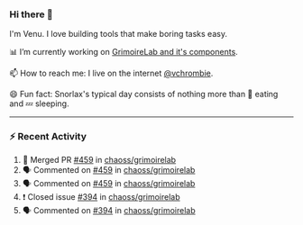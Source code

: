 ### Hi there 👋

I'm Venu. I love building tools that make boring tasks easy.

📊 I’m currently working on [GrimoireLab and it's components](https://chaoss.github.io/grimoirelab).

📫 How to reach me: I live on the internet [@vchrombie](https://www.google.co.in/search?q=vchrombie).

😄 Fun fact: Snorlax's typical day consists of nothing more than :doughnut: eating and :zzz: sleeping.

---

### :zap: Recent Activity

<!--START_SECTION:activity-->
1. 🎉 Merged PR [#459](https://github.com/chaoss/grimoirelab/pull/459) in [chaoss/grimoirelab](https://github.com/chaoss/grimoirelab)
2. 🗣 Commented on [#459](https://github.com/chaoss/grimoirelab/issues/459) in [chaoss/grimoirelab](https://github.com/chaoss/grimoirelab)
3. 🗣 Commented on [#459](https://github.com/chaoss/grimoirelab/issues/459) in [chaoss/grimoirelab](https://github.com/chaoss/grimoirelab)
4. ❗️ Closed issue [#394](https://github.com/chaoss/grimoirelab/issues/394) in [chaoss/grimoirelab](https://github.com/chaoss/grimoirelab)
5. 🗣 Commented on [#394](https://github.com/chaoss/grimoirelab/issues/394) in [chaoss/grimoirelab](https://github.com/chaoss/grimoirelab)
<!--END_SECTION:activity-->

<!--
**vchrombie/vchrombie** is a ✨ _special_ ✨ repository because its `README.md` (this file) appears on your GitHub profile.

Here are some ideas to get you started:

- 🔭 I’m currently working on ...
- 🌱 I’m currently learning ...
- 👯 I’m looking to collaborate on ...
- 🤔 I’m looking for help with ...
- 💬 Ask me about ...
- 📫 How to reach me: ...
- 😄 Pronouns: ...
- ⚡ Fun fact: ...
-->
